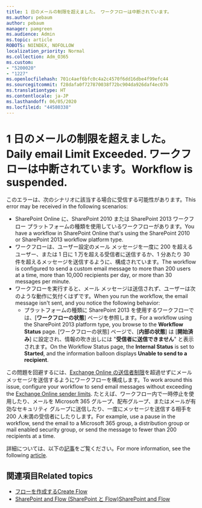 ```yaml
---
title: 1 日のメールの制限を超えました。 ワークフローは中断されています。
ms.author: pebaum
author: pebaum
manager: pamgreen
ms.audience: Admin
ms.topic: article
ROBOTS: NOINDEX, NOFOLLOW
localization_priority: Normal
ms.collection: Adm_O365
ms.custom:
- "5200020"
- "1227"
ms.openlocfilehash: 701c4aef6bfc0c4a2c4570f6dd16dbe4f99efc44
ms.sourcegitcommit: f28dafa0f727870038f72bc904da926daf4ec07b
ms.translationtype: HT
ms.contentlocale: ja-JP
ms.lasthandoff: 06/05/2020
ms.locfileid: "44580338"
---
```

# <a name="daily-email-limit-exceeded-workflow-is-suspended"></a><span data-ttu-id="48f52-103">1 日のメールの制限を超えました。</span><span class="sxs-lookup"><span data-stu-id="48f52-103">Daily email Limit Exceeded.</span></span> <span data-ttu-id="48f52-104">ワークフローは中断されています。</span><span class="sxs-lookup"><span data-stu-id="48f52-104">Workflow is suspended.</span></span>

<span data-ttu-id="48f52-105">このエラーは、次のシナリオに該当する場合に受信する可能性があります。</span><span class="sxs-lookup"><span data-stu-id="48f52-105">This error may be received in the following scenarios:</span></span>

- <span data-ttu-id="48f52-106">SharePoint Online に、SharePoint 2010 または SharePoint 2013 ワークフロー プラットフォームの種類を使用しているワークフローがあります。</span><span class="sxs-lookup"><span data-stu-id="48f52-106">You have a workflow in SharePoint Online that's using the SharePoint 2010 or SharePoint 2013 workflow platform type.</span></span>
- <span data-ttu-id="48f52-107">ワークフローは、ユーザー設定のメール メッセージを一度に 200 を超えるユーザー、または 1 日に 1 万を超える受信者に送信するか、1 分あたり 30 件を超えるメッセージを送信するように、構成されています。</span><span class="sxs-lookup"><span data-stu-id="48f52-107">The workflow is configured to send a custom email message to more than 200 users at a time, more than 10,000 recipients per day, or more than 30 messages per minute.</span></span>
- <span data-ttu-id="48f52-108">ワークフローを実行すると、メール メッセージは送信されず、ユーザーは次のような動作に気付くはずです。</span><span class="sxs-lookup"><span data-stu-id="48f52-108">When you run the workflow, the email message isn't sent, and you notice the following behavior:</span></span>
    - <span data-ttu-id="48f52-109">プラットフォームの種類に SharePoint 2013 を使用するワークフローでは、[**ワークフローの状態**] ページを参照します。</span><span class="sxs-lookup"><span data-stu-id="48f52-109">For a workflow using the SharePoint 2013 platform type, you browse to the **Workflow Status** page.</span></span> <span data-ttu-id="48f52-110">[ワークフローの状態] ページで、[**内部の状態**] は [**開始済み**] に設定され、情報の吹き出しには "**受信者に送信できません**" と表示されます。</span><span class="sxs-lookup"><span data-stu-id="48f52-110">On the Workflow Status page, the **Internal Status** is set to **Started**, and the information balloon displays **Unable to send to a recipient**.</span></span>

<span data-ttu-id="48f52-111">この問題を回避するには、[Exchange Online の送信者制限](https://docs.microsoft.com/office365/servicedescriptions/exchange-online-service-description/exchange-online-limits#recipientlimits)を超過せずにメール メッセージを送信するようにワークフローを構成します。</span><span class="sxs-lookup"><span data-stu-id="48f52-111">To work around this issue, configure your workflow to send email messages without exceeding the [Exchange Online sender limits](https://docs.microsoft.com/office365/servicedescriptions/exchange-online-service-description/exchange-online-limits#recipientlimits).</span></span> <span data-ttu-id="48f52-112">たとえば、ワークフロー内で一時停止を使用したり、メールを Microsoft 365 グループ、配布グループ、またはメールが有効なセキュリティ グループに送信したり、一度にメッセージを送信する相手を 200 人未満の受信者にしたりします。</span><span class="sxs-lookup"><span data-stu-id="48f52-112">For example, use a pause in the workflow, send the email to a Microsoft 365 group, a distribution group or mail enabled security group, or send the message to fewer than 200 recipients at a time.</span></span>


<span data-ttu-id="48f52-113">詳細については、以下の[記事](https://support.microsoft.com/help/3150442/daily-email-limit-has-exceeded-and-your-workflow-has-been-suspended-or)をご覧ください。</span><span class="sxs-lookup"><span data-stu-id="48f52-113">For more information, see the following [article](https://support.microsoft.com/help/3150442/daily-email-limit-has-exceeded-and-your-workflow-has-been-suspended-or).</span></span>

## <a name="related-topics"></a><span data-ttu-id="48f52-114">関連項目</span><span class="sxs-lookup"><span data-stu-id="48f52-114">Related topics</span></span>
- [<span data-ttu-id="48f52-115">フローを作成する</span><span class="sxs-lookup"><span data-stu-id="48f52-115">Create Flow</span></span>](https://support.office.com/article/Create-a-flow-for-a-list-or-library-in-SharePoint-Online-or-OneDrive-for-Business-a9c3e03b-0654-46af-a254-20252e580d01) 
- [<span data-ttu-id="48f52-116">SharePoint and Flow (SharePoint と Flow)</span><span class="sxs-lookup"><span data-stu-id="48f52-116">SharePoint and Flow</span></span>](https://flow.microsoft.com/blog/sharepoint-and-flow/) 
